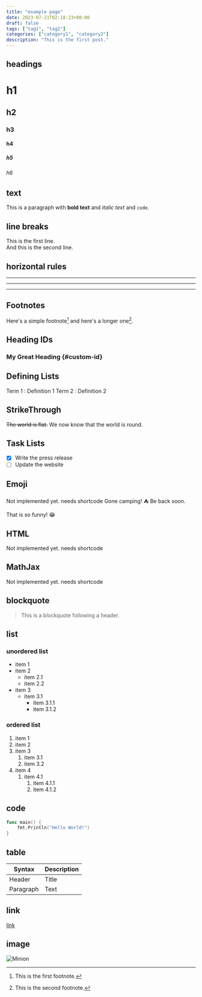 ```yaml
---
title: "example page"
date: 2023-07-21T02:18:23+08:00
draft: false
tags: ["tag1", "tag2"]
categories: ["category1", "category2"]
description: "This is the first post."
---
```

## headings
# h1
## h2
### h3
#### h4
##### h5
###### h6

## text
This is a paragraph with **bold text** and *italic text* and `code`.

## line breaks
This is the first line.  
And this is the second line.

## horizontal rules
---  
___  
***  

## Footnotes
Here's a simple footnote[^1] and here's a longer one[^2].

[^1]: This is the first footnote.
[^2]: This is the second footnote.

## Heading IDs
### My Great Heading {#custom-id}

## Defining Lists
Term 1
: Definition 1
Term 2
: Definition 2

## StrikeThrough
~~The world is flat.~~ We now know that the world is round.

## Task Lists
- [x] Write the press release
- [ ] Update the website

## Emoji
Not implemented yet. needs shortcode
Gone camping! :tent: Be back soon.

That is so funny! :joy:

## HTML
Not implemented yet. needs shortcode

## MathJax
Not implemented yet. needs shortcode

## blockquote
> This is a blockquote following a header.

## list
### unordered list
- item 1
- item 2
  - item 2.1
  - item 2.2
- item 3
  - item 3.1
    - item 3.1.1
    - item 3.1.2

### ordered list
1. item 1
2. item 2
3. item 3
   1. item 3.1
   2. item 3.2
4. item 4
   1. item 4.1
        1. item 4.1.1
        2. item 4.1.2

## code
```go
func main() {
    fmt.Println("Hello World!")
}
```

## table
| Syntax | Description |
| ----------- | ----------- |
| Header | Title |
| Paragraph | Text |


## link
[link](https://example.com)

## image
![Minion](https://octodex.github.com/images/minion.png)


